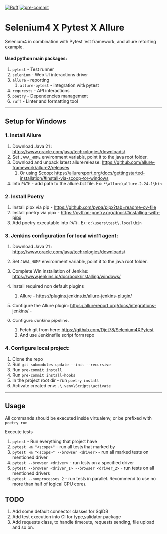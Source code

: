 [![Ruff](https://img.shields.io/endpoint?url=https://raw.githubusercontent.com/astral-sh/ruff/main/assets/badge/v2.json)](https://github.com/astral-sh/ruff)
[![pre-commit](https://img.shields.io/badge/pre--commit-enabled-brightgreen?logo=pre-commit)](https://github.com/pre-commit/pre-commit)

# Selenium4 X Pytest X Allure
Selenium4 in combination with Pytest test framework, and allure retorting example.

#### Used python main packages:
1. `pytest` - Test runner
2. `selenium` - Web UI interactions driver
3. `allure` - reporting
   1. `allure-pytest` - integration with pytest
4. `requrests` - API interactions 
5. `poetry` - Dependencies management
6. `ruff` - Linter and formatting tool

---

## Setup for Windows

### 1. Install Allure 
1. Download Java 21 : https://www.oracle.com/java/technologies/downloads/
2. Set `JAVA_HOME` environment variable, point it to the java root folder.
3. Download and unpack latest allure release: https://github.com/allure-framework/allure2/releases
   1. Or using Scoop: https://allurereport.org/docs/gettingstarted-installation/#install-via-scoop-for-windows
4. Into `PATH` - add path to the allure.bat file. Ex: `*\allure\allure-2.24.1\bin`


### 2. Install Poetry
1. Install pipx via pip - https://github.com/pypa/pipx?tab=readme-ov-file
2. Install poetry via pipx - https://python-poetry.org/docs/#installing-with-pipx 
3. Add poetry executable into `PATH`. Ex: `c:\users\test\.local\bin`


### 3. Jenkins configuration for local win11 agent:
1. Download Java 21 : https://www.oracle.com/java/technologies/downloads/
2. Set `JAVA_HOME` environment variable, point it to the java root folder.
3. Complete Win installation of Jenkins: https://www.jenkins.io/doc/book/installing/windows/ 
4. Install required non default plugins:
   1. Allure - https://plugins.jenkins.io/allure-jenkins-plugin/

5. Configure the Allure plugin: https://allurereport.org/docs/integrations-jenkins/ - 
6. Configure Jenkins pipeline:
   1. Fetch git from here: https://github.com/Djet78/Selenium4XPytest
   2. And use Jenkinsfile script form repo


### 4. Configure local project: 
1. Clone the repo
2. Run `git submodules update --init --recursive`
3. Run `pre-commit install`
4. Run `pre-commit install-hooks`
5. In the project root dir - run `poetry install`
6. Activate created env: `.\.venv\Scripts\activate` 



---



## Usage

All commands should be executed inside virtualenv, or be prefixed with `poetry run`

Execute tests
1. `pytest` - Run everything that project have
2. `pytest -m "<scope>"` - run all tests that marked by <scope>
3. `pytest -m "<scope>" --browser <driver>` - run all marked tests on mentioned driver
4. `pytest --browser <driver>` - run tests on a specified driver 
5. `pytest --browser <driver_1> --browser <driver_2>` - run tests on all mentioned drivers
6. `pytest --numprocesses 2` - run tests in parallel. Recommend to use no more than half of logical CPU cores.


## TODO
1. Add some default connector classes for SqlDB
2. Add test execution into CI for type_validator package 
3. Add requests class, to handle timeouts, requests sending, file upload and so on. 

